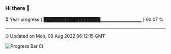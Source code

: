 ### Hi there 👋

⏳ Year progress { ██████████████████▁▁▁▁▁▁▁▁▁▁▁▁ } 60.07 %

---

⏰ Updated on Mon, 08 Aug 2022 06:12:15 GMT

![Progress Bar CI](https://github.com/Shyam-Makwana/GitHub-Actions-Demo/workflows/Progress%20Bar%20CI/badge.svg)
